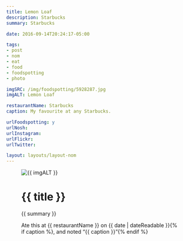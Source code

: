 ```yaml
---
title: Lemon Loaf
description: Starbucks
summary: Starbucks

date: 2016-09-14T20:24:17-05:00

tags:
- post
- nom
- eat
- food
- foodspotting
- photo

imgSRC: /img/foodspotting/5928287.jpg
imgALT: Lemon Loaf

restaurantName: Starbucks
caption: My favourite at any Starbucks.

urlFoodspotting: y
urlNosh: 
urlInstagram: 
urlFlickr:
urlTwitter: 

layout: layouts/layout-nom
---
```

<figure class="nom">
	<img class="u-photo img-border" src="{{ imgSRC }}" alt="{{ imgALT }}">
	<figcaption>
		<h1 class="title p-name">{{ title }}</h1>
		<p class="summary">{{ summary }}</p>
		<p>Ate this at {{ restaurantName }} on <time class="dt-published" datetime="{{ date | dateIso }}">{{ date | dateReadable }}</time>{% if caption %}, and noted <q class="caption">{{ caption }}</q>{% endif %}
	</figcaption>
</figure>